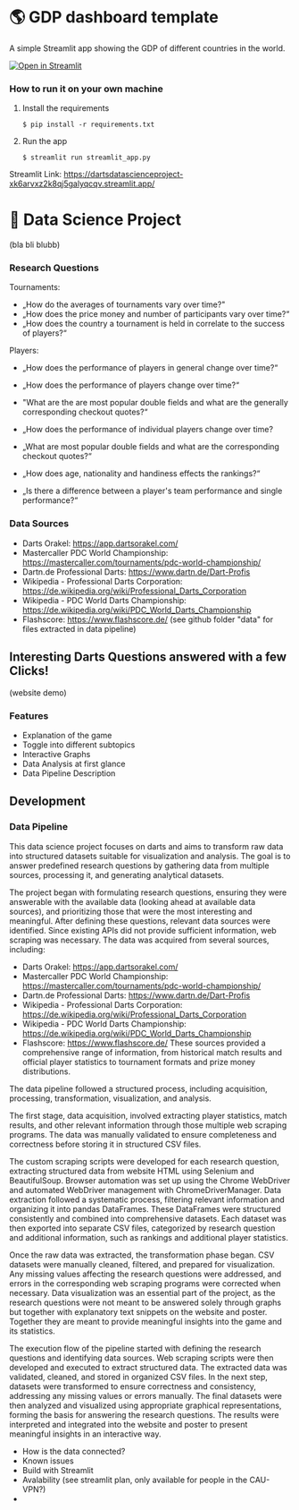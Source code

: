 # :earth_americas: GDP dashboard template

A simple Streamlit app showing the GDP of different countries in the world.

[![Open in Streamlit](https://static.streamlit.io/badges/streamlit_badge_black_white.svg)](https://gdp-dashboard-template.streamlit.app/)

### How to run it on your own machine

1. Install the requirements

   ```
   $ pip install -r requirements.txt
   ```

2. Run the app

   ```
   $ streamlit run streamlit_app.py
   ```
Streamlit Link:
https://dartsdatascienceproject-xk6arvxz2k8qj5galyqcqv.streamlit.app/


# :dart: Data Science Project
(bla bli blubb)

### Research Questions
Tournaments:
- „How do the averages of tournaments vary over time?"
- „How does the price money and number of participants vary over time?“
- „How does the country a tournament is held in correlate to the success of players?“

Players:
- „How does the performance of players in general change over time?“
-    „How does the performance of players change over time?“
-    "What are the are most popular double fields and what are the generally corresponding checkout quotes?“

- „How does the performance of individual players change over time?
-    „What are most popular double fields and what are the corresponding checkout quotes?“
- „How does age, nationality and handiness effects the rankings?“
- „Is there a difference between a player's team performance and single performance?“

### Data Sources
- Darts Orakel: https://app.dartsorakel.com/
- Mastercaller PDC World Championship: https://mastercaller.com/tournaments/pdc-world-championship/
- Dartn.de Professional Darts: https://www.dartn.de/Dart-Profis
- Wikipedia - Professional Darts Corporation: https://de.wikipedia.org/wiki/Professional_Darts_Corporation
- Wikipedia - PDC World Darts Championship: https://de.wikipedia.org/wiki/PDC_World_Darts_Championship
- Flashscore: https://www.flashscore.de/
(see github folder "data" for files extracted in data pipeline)

## Interesting Darts Questions answered with a few Clicks!
(website demo)

### Features
- Explanation of the game
- Toggle into different subtopics
- Interactive Graphs
- Data Analysis at first glance
- Data Pipeline Description

## Development

### Data Pipeline

This data science project focuses on darts and aims to transform raw data into structured datasets suitable for visualization and analysis. The goal is to answer predefined research questions by gathering data from multiple sources, processing it, and generating analytical datasets.

The project began with formulating research questions, ensuring they were answerable with the available data (looking ahead at available data sources), and prioritizing those that were the most interesting and meaningful. After defining these questions, relevant data sources were identified. Since existing APIs did not provide sufficient information, web scraping was necessary. The data was acquired from several sources, including:

- Darts Orakel: https://app.dartsorakel.com/
- Mastercaller PDC World Championship: https://mastercaller.com/tournaments/pdc-world-championship/
- Dartn.de Professional Darts: https://www.dartn.de/Dart-Profis
- Wikipedia - Professional Darts Corporation: https://de.wikipedia.org/wiki/Professional_Darts_Corporation
- Wikipedia - PDC World Darts Championship: https://de.wikipedia.org/wiki/PDC_World_Darts_Championship
- Flashscore: https://www.flashscore.de/
These sources provided a comprehensive range of information, from historical match results and official player statistics to tournament formats and prize money distributions.

The data pipeline followed a structured process, including acquisition, processing, transformation, visualization, and analysis.

The first stage, data acquisition, involved extracting player statistics, match results, and other relevant information through those multiple web scraping programs. The data was manually validated to ensure completeness and correctness before storing it in structured CSV files.

The custom scraping scripts were developed for each research question, extracting structured data from website HTML using Selenium and BeautifulSoup. Browser automation was set up using the Chrome WebDriver and automated WebDriver management with ChromeDriverManager. Data extraction followed a systematic process, filtering relevant information and organizing it into pandas DataFrames. These DataFrames were structured consistently and combined into comprehensive datasets. Each dataset was then exported into separate CSV files, categorized by research question and additional information, such as rankings and additional player statistics.

Once the raw data was extracted, the transformation phase began. CSV datasets were manually cleaned, filtered, and prepared for visualization. Any missing values affecting the research questions were addressed, and errors in the corresponding web scraping programs were corrected when necessary. Data visualization was an essential part of the project, as the research questions were not meant to be answered solely through graphs but together with explanatory text snippets on the website and poster. Together they are meant to provide meaningful insights into the game and its statistics.

The execution flow of the pipeline started with defining the research questions and identifying data sources. Web scraping scripts were then developed and executed to extract structured data. The extracted data was validated, cleaned, and stored in organized CSV files. In the next step, datasets were transformed to ensure correctness and consistency, addressing any missing values or errors manually. The final datasets were then analyzed and visualized using appropriate graphical representations, forming the basis for answering the research questions. The results were interpreted and integrated into the website and poster to present meaningful insights in an interactive way.

- How is the data connected?
- Known issues
- Build with Streamlit
- Avalability (see streamlit plan, only available for people in the CAU-VPN?)
- 
